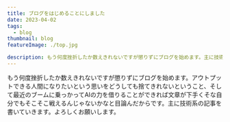 ```yaml
---
title: ブログをはじめることにしました
date: 2023-04-02
tags:
  - blog
thumbnail: blog
featureImage: ./top.jpg

description: もう何度挫折したか数えきれないですが懲りずにブログを始めます。主に技術系の記事を書いていきます。よかったら見てください。
---
```


もう何度挫折したか数えきれないですが懲りずにブログを始めます。アウトプットできる人間になりたいという思いをどうしても捨てきれないということ、そして最近のブームに乗っかってAIの力を借りることができれば文章が下手くそな自分でもそこそこ戦えるんじゃないかなと目論んだからです。主に技術系の記事を書いていきます。よろしくお願いします。
